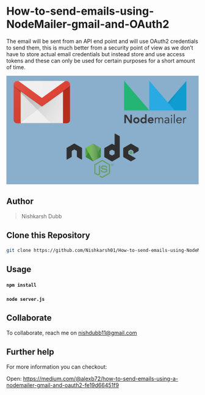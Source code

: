 # How-to-send-emails-using-NodeMailer-gmail-and-OAuth2

The email will be sent from an API end point and will use OAuth2 credentials to send them, this is much better from a security point of view as we don’t have to store actual email credentials but instead store and use access tokens and these can only be used for certain purposes for a short amount of time.

![nodemailer, gmail and node logo](images/1.jpeg)

## Author
> Nishkarsh Dubb

## Clone this Repository

```bash
git clone https://github.com/Nishkarsh01/How-to-send-emails-using-NodeMailer-gmail-and-OAuth2.git
```

## Usage

#### `npm install`

#### `node server.js`

## Collaborate
To collaborate, reach me on [nishdubb11@gmail.com]()


## Further help
For more information you can checkout:

Open:
https://medium.com/@alexb72/how-to-send-emails-using-a-nodemailer-gmail-and-oauth2-fe19d66451f9
